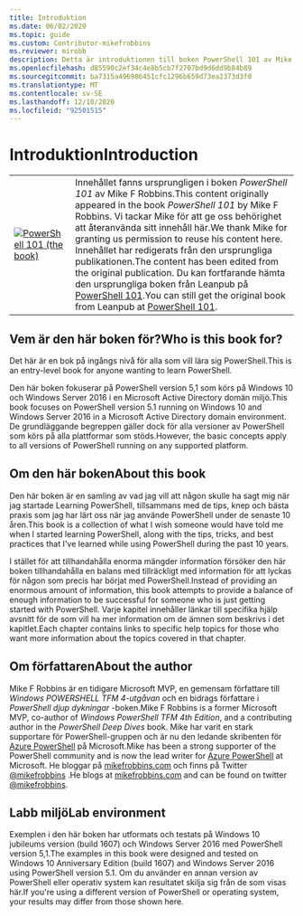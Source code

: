 ```yaml
---
title: Introduktion
ms.date: 06/02/2020
ms.topic: guide
ms.custom: Contributor-mikefrobbins
ms.reviewer: mirobb
description: Detta är introduktionen till boken PowerShell 101 av Mike F. Robbins.
ms.openlocfilehash: d85590c2ef34c4e8b5cb7f2707bd9d6dd9b84b89
ms.sourcegitcommit: ba7315a496986451cfc1296b659d73ea2373d3f0
ms.translationtype: MT
ms.contentlocale: sv-SE
ms.lasthandoff: 12/10/2020
ms.locfileid: "92501515"
---
```

# <a name="introduction"></a><span data-ttu-id="92ae7-103">Introduktion</span><span class="sxs-lookup"><span data-stu-id="92ae7-103">Introduction</span></span>

<table>
  <tr><td>
  <a href="https://leanpub.com/powershell101">
  <img src="media/powershell101-150x194.png" alt="PowerShell 101 (the book)" />
  </a>
  </td>
  <td colspan=2>
<span data-ttu-id="92ae7-104">Innehållet fanns ursprungligen i boken <em>PowerShell 101</em> av Mike F Robbins.</span><span class="sxs-lookup"><span data-stu-id="92ae7-104">This content originally appeared in the book <em>PowerShell 101</em> by Mike F Robbins.</span></span> <span data-ttu-id="92ae7-105">Vi tackar Mike för att ge oss behörighet att återanvända sitt innehåll här.</span><span class="sxs-lookup"><span data-stu-id="92ae7-105">We thank Mike for granting us permission to reuse his content here.</span></span> <span data-ttu-id="92ae7-106">Innehållet har redigerats från den ursprungliga publikationen.</span><span class="sxs-lookup"><span data-stu-id="92ae7-106">The content has been edited from the original publication.</span></span> <span data-ttu-id="92ae7-107">Du kan fortfarande hämta den ursprungliga boken från Leanpub på <a href="https://leanpub.com/powershell101">PowerShell 101</a>.</span><span class="sxs-lookup"><span data-stu-id="92ae7-107">You can still get the original book from Leanpub at <a href="https://leanpub.com/powershell101">PowerShell 101</a>.</span></span>
  </td></tr>
</table>

## <a name="who-is-this-book-for"></a><span data-ttu-id="92ae7-108">Vem är den här boken för?</span><span class="sxs-lookup"><span data-stu-id="92ae7-108">Who is this book for?</span></span>

<span data-ttu-id="92ae7-109">Det här är en bok på ingångs nivå för alla som vill lära sig PowerShell.</span><span class="sxs-lookup"><span data-stu-id="92ae7-109">This is an entry-level book for anyone wanting to learn PowerShell.</span></span>

<span data-ttu-id="92ae7-110">Den här boken fokuserar på PowerShell version 5,1 som körs på Windows 10 och Windows Server 2016 i en Microsoft Active Directory domän miljö.</span><span class="sxs-lookup"><span data-stu-id="92ae7-110">This book focuses on PowerShell version 5.1 running on Windows 10 and Windows Server 2016 in a Microsoft Active Directory domain environment.</span></span> <span data-ttu-id="92ae7-111">De grundläggande begreppen gäller dock för alla versioner av PowerShell som körs på alla plattformar som stöds.</span><span class="sxs-lookup"><span data-stu-id="92ae7-111">However, the basic concepts apply to all versions of PowerShell running on any supported platform.</span></span>

## <a name="about-this-book"></a><span data-ttu-id="92ae7-112">Om den här boken</span><span class="sxs-lookup"><span data-stu-id="92ae7-112">About this book</span></span>

<span data-ttu-id="92ae7-113">Den här boken är en samling av vad jag vill att någon skulle ha sagt mig när jag startade Learning PowerShell, tillsammans med de tips, knep och bästa praxis som jag har lärt oss när jag använde PowerShell under de senaste 10 åren.</span><span class="sxs-lookup"><span data-stu-id="92ae7-113">This book is a collection of what I wish someone would have told me when I started learning PowerShell, along with the tips, tricks, and best practices that I've learned while using PowerShell during the past 10 years.</span></span>

<span data-ttu-id="92ae7-114">I stället för att tillhandahålla enorma mängder information försöker den här boken tillhandahålla en balans med tillräckligt med information för att lyckas för någon som precis har börjat med PowerShell.</span><span class="sxs-lookup"><span data-stu-id="92ae7-114">Instead of providing an enormous amount of information, this book attempts to provide a balance of enough information to be successful for someone who is just getting started with PowerShell.</span></span> <span data-ttu-id="92ae7-115">Varje kapitel innehåller länkar till specifika hjälp avsnitt för de som vill ha mer information om de ämnen som beskrivs i det kapitlet.</span><span class="sxs-lookup"><span data-stu-id="92ae7-115">Each chapter contains links to specific help topics for those who want more information about the topics covered in that chapter.</span></span>

## <a name="about-the-author"></a><span data-ttu-id="92ae7-116">Om författaren</span><span class="sxs-lookup"><span data-stu-id="92ae7-116">About the author</span></span>

<span data-ttu-id="92ae7-117">Mike F Robbins är en tidigare Microsoft MVP, en gemensam författare till _Windows POWERSHELL TFM 4-utgåvan_ och en bidrags författare i _PowerShell djup dykningar_ -boken.</span><span class="sxs-lookup"><span data-stu-id="92ae7-117">Mike F Robbins is a former Microsoft MVP, co-author of _Windows PowerShell TFM 4th Edition_, and a contributing author in the _PowerShell Deep Dives_ book.</span></span> <span data-ttu-id="92ae7-118">Mike har varit en stark supportare för PowerShell-gruppen och är nu den ledande skribenten för [Azure PowerShell][] på Microsoft.</span><span class="sxs-lookup"><span data-stu-id="92ae7-118">Mike has been a strong supporter of the PowerShell community and is now the lead writer for [Azure PowerShell][] at Microsoft.</span></span> <span data-ttu-id="92ae7-119">He bloggar på [mikefrobbins.com][] och finns på Twitter [@mikefrobbins][] .</span><span class="sxs-lookup"><span data-stu-id="92ae7-119">He blogs at [mikefrobbins.com][] and can be found on twitter [@mikefrobbins][].</span></span>

## <a name="lab-environment"></a><span data-ttu-id="92ae7-120">Labb miljö</span><span class="sxs-lookup"><span data-stu-id="92ae7-120">Lab environment</span></span>

<span data-ttu-id="92ae7-121">Exemplen i den här boken har utformats och testats på Windows 10 jubileums version (build 1607) och Windows Server 2016 med PowerShell version 5,1.</span><span class="sxs-lookup"><span data-stu-id="92ae7-121">The examples in this book were designed and tested on Windows 10 Anniversary Edition (build 1607) and Windows Server 2016 using PowerShell version 5.1.</span></span> <span data-ttu-id="92ae7-122">Om du använder en annan version av PowerShell eller operativ system kan resultatet skilja sig från de som visas här.</span><span class="sxs-lookup"><span data-stu-id="92ae7-122">If you're using a different version of PowerShell or operating system, your results may differ from those shown here.</span></span>

<!-- link references -->
[@mikefrobbins]: https://twitter.com/mikefrobbins
[mikefrobbins.com]: http://mikefrobbins.com/
[PowerShell 101]: https://leanpub.com/powershell101
[Azure PowerShell]: /powershell/azure
